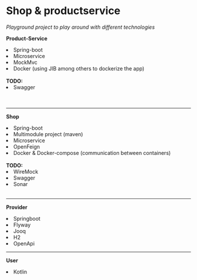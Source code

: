 <H1>Shop & productservice</H1>

<i>Playground project to play around with different technologies</i>

<B>Product-Service</b>
<li>Spring-boot</br>
<li>Microservice</li>
<li>MockMvc</li>
<li>Docker (using JIB among others to dockerize the app)</li>
<br/>
<b>TODO:</b> <br/>
<li>Swagger</li><Br><Br>

<hr/>

<b>Shop</B> <Br>
<li>Spring-boot</br>
<li>Multimodule project (maven)</li>
<li>Microservice</li>
<li>OpenFeign</li>
<li>Docker & Docker-compose (communication between containers)</li>
<br/>
<b>TODO:</b> <br/>
<li>WireMock </li>
<li>Swagger</li>
<li>Sonar</li><br>

<hr/>

<b>Provider</B> <Br>
<li>Springboot</li> 
<li>Flyway</li> 
<li>Jooq</li>
<li>H2</li>
<li>OpenApi</li>
  
<hr/>

<b>User</B><br>
<li>Kotlin</li>


